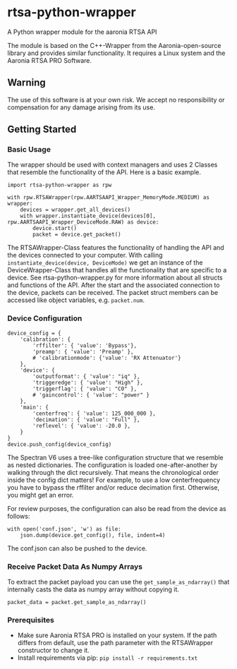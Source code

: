 # rtsa-python-wrapper

A Python wrapper module for the aaronia RTSA API

The module is based on the C++-Wrapper from the Aaronia-open-source library and provides similar functionality. It requires a Linux system and the Aaronia RTSA PRO Software.

## Warning

The use of this software is at your own risk. We accept no responsibility or compensation for any damage arising from its use.

## Getting Started

### Basic Usage

The wrapper should be used with context managers and uses 2 Classes that resemble the functionality of the API. Here is a basic example.
```python=
import rtsa-python-wrapper as rpw

with rpw.RTSAWrapper(rpw.AARTSAAPI_Wrapper_MemoryMode.MEDIUM) as wrapper:
    devices = wrapper.get_all_devices()
    with wrapper.instantiate_device(devices[0], rpw.AARTSAAPI_Wrapper_DeviceMode.RAW) as device:
        device.start()
        packet = device.get_packet()
```

The RTSAWrapper-Class features the functionality of handling the API and the devices connected to your computer. With calling `instantiate_device(device, DeviceMode)` we get an instance of the DeviceWrapper-Class that handles all the functionality that are specific to a device. See rtsa-python-wrapper.py for more information about all structs and functions of the API. 
After the start and the associated connection to the device, packets can be received. The packet struct members can be accessed like object variables, e.g. `packet.num`.

### Device Configuration

```python=
device_config = {
    'calibration': {
        'rffilter': { 'value': 'Bypass'},
        'preamp': { 'value': 'Preamp' },
        # 'calibrationmode': {'value': 'RX Attenuator'}
    },
    'device': {
        'outputformat': { 'value': "iq" },
        'triggeredge': { 'value': "High" },
        'triggerflag': { 'value': "C0" },
        # 'gaincontrol': { 'value': "power" }
    },
    'main': {
        'centerfreq': { 'value': 125_000_000 },
        'decimation': { 'value': "Full" },
        'reflevel': { 'value': -20.0 },
    }
}
device.push_config(device_config)
```

The Spectran V6 uses a tree-like configuration structure that we resemble as nested dictionaries. The configuration is loaded one-after-another by walking through the dict recursively. That means the chronological order inside the config dict matters! For example, to use a low centerfrequency you have to bypass the rffilter and/or reduce decimation first. Otherwise, you might get an error.

For review purposes, the configuration can also be read from the device as follows:

```
with open('conf.json', 'w') as file:
    json.dump(device.get_config(), file, indent=4)
```
The conf.json can also be pushed to the device.

### Receive Packet Data As Numpy Arrays

To extract the packet payload you can use the `get_sample_as_ndarray()` that internally casts the data as numpy array without copying it.
```
packet_data = packet.get_sample_as_ndarray()
```

### Prerequisites

- Make sure Aaronia RTSA PRO is installed on your system. If the path differs from default, use the path parameter with the RTSAWrapper constructor to change it.
- Install requirements via pip: `pip install -r requirements.txt`
